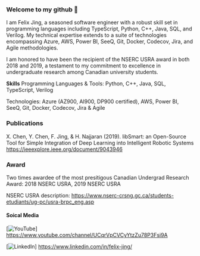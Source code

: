 ### Welcome to my github 👋

I am Felix Jing, a seasoned software engineer with a robust skill set in programming languages including TypeScript, Python, C++, Java, SQL, and Verilog. My technical expertise extends to a suite of technologies encompassing Azure, AWS, Power BI, SeeQ, Git, Docker, Codecov, Jira, and Agile methodologies.

I am honored to have been the recipient of the NSERC USRA award in both 2018 and 2019, a testament to my commitment to excellence in undergraduate research among Canadian university students.

**Skills**
Programming Languages & Tools: Python, C++, Java, SQL, TypeScript, Verilog


Technologies: Azure (AZ900, AI900, DP900 certified), AWS, Power BI, SeeQ, Git, Docker, Codecov, Jira & Agile
### Publications

X. Chen, Y. Chen, F. Jing, & H. Najjaran (2019). libSmart: an Open-Source Tool for Simple Integration of Deep Learning into Intelligent Robotic Systems https://ieeexplore.ieee.org/document/9043946

### Award
Two times awardee of the most presitigous Canadian Undergrad Research Award: 2018 NSERC USRA, 2019 NSERC USRA

NSERC USRA description: https://www.nserc-crsng.gc.ca/students-etudiants/ug-pc/usra-brpc_eng.asp

#### Soical Media

[![YouTube](https://img.shields.io/badge/-YouTube-red?style=for-the-badge&logo=youtube&logoColor=white)]
https://www.youtube.com/channel/UCqrVpCVCyYtzZu78P3Fsi9A

[![LinkedIn](https://img.shields.io/badge/-LinkedIn-blue?style=for-the-badge&logo=linkedin&logoColor=white)]
https://www.linkedin.com/in/felix-jing/

<!--
**fjing1/fjing1** is a ✨ _special_ ✨ repository because its `README.md` (this file) appears on your GitHub profile.

Here are some ideas to get you started:



